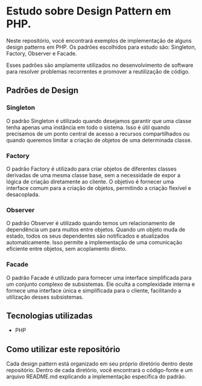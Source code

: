 # Estudo sobre Design Pattern em PHP.
 
Neste repositório, você encontrará exemplos de implementação de alguns design patterns em PHP. Os padrões escolhidos para estudo são: Singleton, Factory, Observer e Facade. 

Esses padrões são amplamente utilizados no desenvolvimento de software para resolver problemas recorrentes e promover a reutilização de código.

## Padrões de Design

### Singleton

O padrão Singleton é utilizado quando desejamos garantir que uma classe tenha apenas uma instância em todo o sistema. Isso é útil quando precisamos de um ponto central de acesso a recursos compartilhados ou quando queremos limitar a criação de objetos de uma determinada classe.

### Factory

O padrão Factory é utilizado para criar objetos de diferentes classes derivadas de uma mesma classe base, sem a necessidade de expor a lógica de criação diretamente ao cliente. O objetivo é fornecer uma interface comum para a criação de objetos, permitindo a criação flexível e desacoplada.

### Observer

O padrão Observer é utilizado quando temos um relacionamento de dependência um para muitos entre objetos. Quando um objeto muda de estado, todos os seus dependentes são notificados e atualizados automaticamente. Isso permite a implementação de uma comunicação eficiente entre objetos, sem acoplamento direto.

### Facade

O padrão Facade é utilizado para fornecer uma interface simplificada para um conjunto complexo de subsistemas. Ele oculta a complexidade interna e fornece uma interface única e simplificada para o cliente, facilitando a utilização desses subsistemas.



## Tecnologias utilizadas

- PHP

## Como utilizar este repositório

Cada design pattern está organizado em seu próprio diretório dentro deste repositório. Dentro de cada diretório, você encontrará o código-fonte e um arquivo README.md explicando a implementação específica do padrão.
